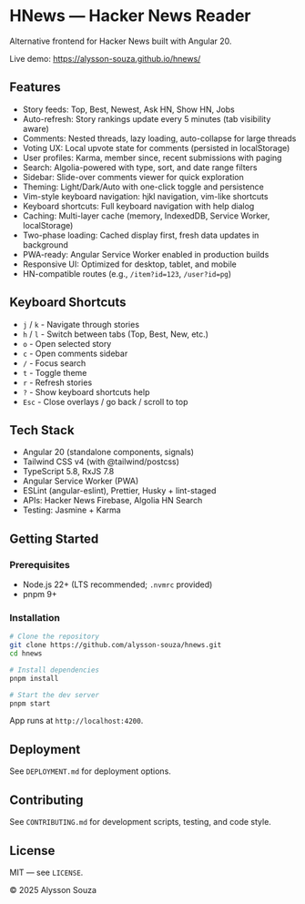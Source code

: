 # HNews — Hacker News Reader

Alternative frontend for Hacker News built with Angular 20.

Live demo: https://alysson-souza.github.io/hnews/

## Features

- Story feeds: Top, Best, Newest, Ask HN, Show HN, Jobs
- Auto-refresh: Story rankings update every 5 minutes (tab visibility aware)
- Comments: Nested threads, lazy loading, auto-collapse for large threads
- Voting UX: Local upvote state for comments (persisted in localStorage)
- User profiles: Karma, member since, recent submissions with paging
- Search: Algolia-powered with type, sort, and date range filters
- Sidebar: Slide-over comments viewer for quick exploration
- Theming: Light/Dark/Auto with one-click toggle and persistence
- Vim-style keyboard navigation: hjkl navigation, vim-like shortcuts
- Keyboard shortcuts: Full keyboard navigation with help dialog
- Caching: Multi-layer cache (memory, IndexedDB, Service Worker, localStorage)
- Two-phase loading: Cached display first, fresh data updates in background
- PWA-ready: Angular Service Worker enabled in production builds
- Responsive UI: Optimized for desktop, tablet, and mobile
- HN-compatible routes (e.g., `/item?id=123`, `/user?id=pg`)

## Keyboard Shortcuts

- `j` / `k` - Navigate through stories
- `h` / `l` - Switch between tabs (Top, Best, New, etc.)
- `o` - Open selected story
- `c` - Open comments sidebar
- `/` - Focus search
- `t` - Toggle theme
- `r` - Refresh stories
- `?` - Show keyboard shortcuts help
- `Esc` - Close overlays / go back / scroll to top

## Tech Stack

- Angular 20 (standalone components, signals)
- Tailwind CSS v4 (with @tailwind/postcss)
- TypeScript 5.8, RxJS 7.8
- Angular Service Worker (PWA)
- ESLint (angular-eslint), Prettier, Husky + lint-staged
- APIs: Hacker News Firebase, Algolia HN Search
- Testing: Jasmine + Karma

## Getting Started

### Prerequisites

- Node.js 22+ (LTS recommended; `.nvmrc` provided)
- pnpm 9+

### Installation

```bash
# Clone the repository
git clone https://github.com/alysson-souza/hnews.git
cd hnews

# Install dependencies
pnpm install

# Start the dev server
pnpm start
```

App runs at `http://localhost:4200`.

## Deployment

See `DEPLOYMENT.md` for deployment options.

## Contributing

See `CONTRIBUTING.md` for development scripts, testing, and code style.

## License

MIT — see `LICENSE`.

© 2025 Alysson Souza

